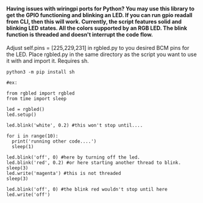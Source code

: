 #### Having issues with wiringpi ports for Python? You may use this library to get the GPIO functioning and blinking an LED. If you can run gpio readall from CLI, then this will work. Currently, the script features solid and blinking LED states. All the colors supported by an RGB LED. The blink function is threaded and doesn't interrupt the code flow.

Adjust self.pins = [225,229,231] in rgbled.py to you desired BCM pins for the LED. Place rgbled.py in the same directory as the script you want to use it with and import it. Requires sh.

```
python3 -m pip install sh
```


```
#ex:

from rgbled import rgbled
from time import sleep

led = rgbled()
led.setup()

led.blink('white', 0.2) #this won't stop until....

for i in range(10):
  print('running other code....')
  sleep(1)

led.blink('off', 0) #here by turning off the led.
led.blink('red', 0.2) #or here starting another thread to blink.
sleep(3)
led.write('magenta') #this is not threaded
sleep(3)

led.blink('off', 0) #the blink red wouldn't stop until here
led.write('off')
```
